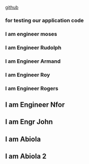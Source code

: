 [github](https://github.com/team8-org/sandbox)

### for testing our application code

### I am engineer moses

### I am Engineer Rudolph

### I am Engineer Armand

### I am Engineer Roy

### I am Engineer Rogers

## I am Engineer Nfor

## I am Engr John

## I am Abiola
## I am Abiola 2
